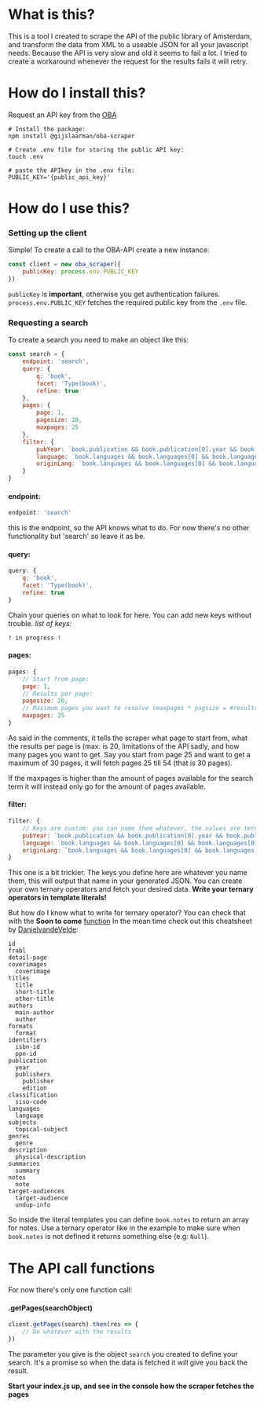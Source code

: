 # What is this?
This is a tool I created to scrape the API of the public library of Amsterdam, and transform the data from XML to a useable JSON for all your javascript needs. Because the API is very slow and old it seems to fail a lot. I tried to create a workaround whenever the request for the results fails it will retry.

# How do I install this?
Request an API key from the [OBA](https://www.oba.nl/oba/english.html)

```
# Install the package:
npm install @gijslaarman/oba-scraper

# Create .env file for storing the public API key:
touch .env

# paste the APIkey in the .env file:
PUBLIC_KEY='{public_api_key}'
```

# How do I use this?

### Setting up the client
Simple! To create a call to the OBA-API create a new instance:
```javascript
const client = new oba_scraper({
	publicKey: process.env.PUBLIC_KEY
})
```

`publicKey` is **important**, otherwise you get authentication failures.
`process.env.PUBLIC_KEY` fetches the required public key from the `.env` file.

### Requesting a search
To create a search you need to make an object like this:
```javascript
const search = {
	endpoint: 'search',
	query: {
		q: 'boek',
		facet: 'Type(book)',
		refine: true
	},
	pages: {
		page: 1,
		pagesize: 20,
		maxpages: 25
    },
    filter: {
        pubYear: `book.publication && book.publication[0].year && book.publication[0].year[0]['_'] ? book.publication[0].year[0]['_'] : null`,
        language: `book.languages && book.languages[0] && book.languages[0].language && book.languages[0].language[0] ? book.languages[0].language[0]['_'] : null`,
        originLang: `book.languages && book.languages[0] && book.languages[0]['original-language'] ? book.languages[0]['original-language'][0]['_'] : null`
    }
}
```

#### endpoint:
```javascript
endpoint: 'search'
```
this is the endpoint, so the API knows what to do. For now there's no other functionality but 'search' so leave it as be.

#### query:
```javascript
query: {
    q: 'boek',
    facet: 'Type(book)',
    refine: true
}
```
Chain your queries on what to look for here. You can add new keys without trouble. 
*list of keys:*
```
! in progress !
```

#### pages:
```javascript
pages: {
    // Start from page:
    page: 1,
    // Results per page:
    pagesize: 20,
    // Maximum pages you want to resolve (maxpages * pagsize = #results)
    maxpages: 25
}
```
As said in the comments, it tells the scraper what page to start from, what the results per page is (max. is 20, limitations of the API sadly, and how many pages you want to get. Say you start from page 25 and want to get a maximum of 30 pages, it will fetch pages 25 till 54 (that is 30 pages).

If the maxpages is higher than the amount of pages available for the search term it will instead only go for the amount of pages available.

#### filter:
```javascript
filter: {
    // Keys are custom: you can name them whatever, the values are ternary operators that failsafe if a value exists or not.
    pubYear: `book.publication && book.publication[0].year && book.publication[0].year[0]['_'] ? book.publication[0].year[0]['_'] : null`,
    language: `book.languages && book.languages[0] && book.languages[0].language && book.languages[0].language[0] ? book.languages[0].language[0]['_'] : null`,
    originLang: `book.languages && book.languages[0] && book.languages[0]['original-language'] ? book.languages[0]['original-language'][0]['_'] : null`
}
```
This one is a bit trickier. The keys you define here are whatever you name them, this will output that name in your generated JSON. You can create your own ternary operators and fetch your desired data. **Write your ternary operators in template literals!**

But how do I know what to write for ternary operator? You can check that with the **Soon to come** [function](#showFormat)
In the mean time check out this cheatsheet by [DanielvandeVelde](https://github.com/DanielvandeVelde):
```
id
frabl
detail-page
coverimages
  coverimage
titles
  title 
  short-title
  other-title
authors 
  main-author
  author 
formats
  format
identifiers
  isbn-id
  ppn-id
publication 
  year
  publishers
    publisher
    edition 
classification
  siso-code 
languages 
  language
subjects
  topical-subject 
genres
  genre 
description 
  physical-description
summaries 
  summary
notes 
  note
target-audiences
  target-audience
  undup-info
```

So inside the literal templates you can define `book.notes` to return an array for notes. Use a ternary operator like in the example to make sure when `book.notes` is not defined it returns something else (e.g: `Null`).

# The API call functions
For now there's only one function call:

#### .getPages(searchObject)
```javascript
client.getPages(search).then(res => {
    // Do whatever with the results
})
```
The parameter you give is the object `search` you created to define your search. It's a promise so when the data is fetched it will give you back the result. 

**Start your index.js up, and see in the console how the scraper fetches the pages**

